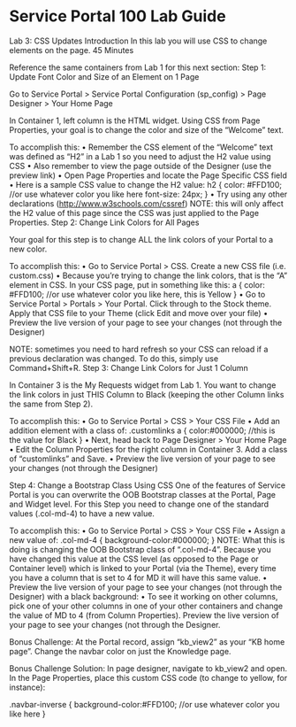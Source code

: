 # Service Portal 100 Lab Guide
Lab 3: CSS Updates
Introduction
In this lab you will use CSS to change elements on the page.
45 Minutes

Reference the same containers from Lab 1 for this next section:
Step 1: Update Font Color and Size of an Element on 1 Page

Go to Service Portal > Service Portal Configuration (sp_config) > Page Designer > Your Home Page

In Container 1, left column is the HTML widget. Using CSS from Page Properties, your goal is to change the color and size of the “Welcome” text. 

To accomplish this:
•	Remember the CSS element of the “Welcome” text was defined as “H2” in a Lab 1 so you need to adjust the H2 value using CSS
•	Also remember to view the page outside of the Designer (use the preview link)
•	Open Page Properties and locate the Page Specific CSS field
•	Here is a sample CSS value to change the H2 value:
h2 {
   color: #FFD100; //or use whatever color you like here
   font-size: 24px;
}
•	Try using any other declarations (http://www.w3schools.com/cssref)
NOTE: this will only affect the H2 value of this page since the CSS was just applied to the Page Properties.
Step 2: Change Link Colors for All Pages

Your goal for this step is to change ALL the link colors of your Portal to a new color.

To accomplish this:
•	Go to Service Portal > CSS. Create a new CSS file (i.e. custom.css)
•	Because you’re trying to change the link colors, that is the “A” element in CSS. In your CSS page, put in something like this:
a {
   color: #FFD100; //or use whatever color you like here, this is Yellow
}
•	Go to Service Portal > Portals > Your Portal. Click through to the Stock theme. Apply that CSS file to your Theme (click Edit and move over your file)
•	Preview the live version of your page to see your changes (not through the Designer)

NOTE: sometimes you need to hard refresh so your CSS can reload if a previous declaration was changed. To do this, simply use Command+Shift+R.
Step 3: Change Link Colors for Just 1 Column

In Container 3 is the My Requests widget from Lab 1. You want to change the link colors in just THIS Column to Black (keeping the other Column links the same from Step 2). 

To accomplish this:
•	Go to Service Portal > CSS > Your CSS File
•	Add an addition element with a class of:
.customlinks a {
   color:#000000; //this is the value for Black
}
•	Next, head back to Page Designer > Your Home Page
•	Edit the Column Properties for the right column in Container 3. Add a class of “customlinks” and Save.
•	Preview the live version of your page to see your changes (not through the Designer)

Step 4: Change a Bootstrap Class Using CSS
One of the features of Service Portal is you can overwrite the OOB Bootstrap classes at the Portal, Page and Widget level. For this Step you need to change one of the standard values (.col-md-4) to have a new value.

To accomplish this:
•	Go to Service Portal > CSS > Your CSS File
•	Assign a new value of:
.col-md-4 {
   background-color:#000000;
}
NOTE: What this is doing is changing the OOB Bootstrap class of “.col-md-4”. Because you have changed this value at the CSS level (as opposed to the Page or Container level) which is linked to your Portal (via the Theme), every time you have a column that is set to 4 for MD it will have this same value.
•	Preview the live version of your page to see your changes (not through the Designer) with a black background:
•	To see it working on other columns, pick one of your other columns in one of your other containers and change the value of MD to 4 (from Column Properties). Preview the live version of your page to see your changes (not through the Designer. 

Bonus Challenge:
At the Portal record, assign “kb_view2” as your “KB home page”. 
Change the navbar color on just the Knowledge page.

Bonus Challenge Solution:
In page designer, navigate to kb_view2 and open.
In the Page Properties, place this custom CSS code (to change to yellow, for instance):

.navbar-inverse {
	background-color:#FFD100; //or use whatever color you like here
}
